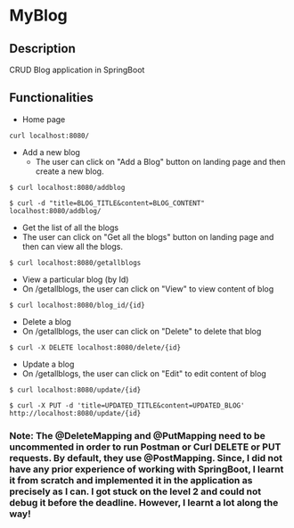 # MyBlog

## Description
CRUD Blog application in SpringBoot

## Functionalities
 - Home page
  ```
  curl localhost:8080/
  ```
 - Add a new blog
   - The user can click on "Add a Blog" button on landing page and then create a new blog.
  ```
  $ curl localhost:8080/addblog
  ```
  ```
  $ curl -d "title=BLOG_TITLE&content=BLOG_CONTENT" localhost:8080/addblog/
  ```
 - Get the list of all the blogs
  - The user can click on "Get all the blogs" button on landing page and then can view all the blogs.
  ```
  $ curl localhost:8080/getallblogs
  ```
 - View a particular blog (by Id)
  - On /getallblogs, the user can click on "View" to view content of blog
  ```
  $ curl localhost:8080/blog_id/{id}
  ```
 - Delete a blog
  - On /getallblogs, the user can click on "Delete" to delete that blog
  ```
  $ curl -X DELETE localhost:8080/delete/{id}
  ```
 - Update a blog
  - On /getallblogs, the user can click on "Edit" to edit content of blog
  ```
  $ curl localhost:8080/update/{id}
  ```
  ```
  $ curl -X PUT -d 'title=UPDATED_TITLE&content=UPDATED_BLOG' http://localhost:8080/update/{id}
  ```

### Note: The @DeleteMapping and @PutMapping need to be uncommented in order to run Postman or Curl DELETE or PUT requests. By default, they use @PostMapping. Since, I did not have any prior experience of working with SpringBoot, I learnt it from scratch and implemented it in the application as precisely as I can. I got stuck on the level 2 and could not debug it before the deadline. However, I learnt a lot along the way!
